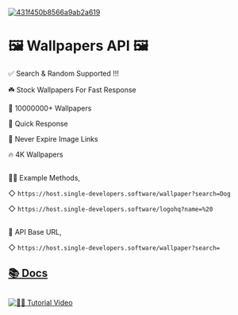 [![431f450b8566a9ab2a619](https://user-images.githubusercontent.com/85282650/148236230-15100b74-dac4-4291-be42-01792b27620e.png)](https://host.single-developers.software/wallpaper?search=Coding)


# 🖼 Wallpapers API 🖼

✅ Search & Random Supported !!!

☘️ Stock Wallpapers For Fast Response 

🌺 10000000+ Wallpapers

🚀 Quick Response

🔰 Never Expire Image Links

🔥 4K Wallpapers

##

💁‍♂️ Example Methods,

◇ `https://host.single-developers.software/wallpaper?search=Dog`

◇ `https://host.single-developers.software/logohq?name=%20`


##

🔰 API Base URL,

◇ `https://host.single-developers.software/wallpaper?search=`

##

## [📚 Docs](https://telegra.ph/%E1%92%AAOGO-%E1%91%95%E1%96%87%E1%95%AE%E1%97%A9TO%E1%96%87-API-10-18)

##

[![🙋‍♂️ Tutorial Video](https://user-images.githubusercontent.com/85282650/147605214-e3676e85-9363-468c-b53a-a099bfe83846.png)](https://t.me/s/SingleDevelopers/618)
 
##



